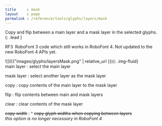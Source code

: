 ```yaml
---
title     : mask
layout    : page
permalink : /reference/tools/glyphs/layers/mask
---
```


Copy and flip between a main layer and a mask layer in the selected glyphs.
{: .lead }

<span class="badge text-bg-warning rounded-0">RF3</span> RoboFont 3 code which still works in RoboFont 4. Not updated to the new RoboFont 4 APIs yet.


<div class='row'>

<div class='col-sm-4' markdown='1'>
![]({{"images/glyphs/layersMask.png" | relative_url }}){: .img-fluid}
</div>

<div class='col-sm-8' markdown='1'>
main layer
: select the main layer

mask layer
: select another layer as the mask layer

copy
: copy contents of the main layer to the mask layer

flip
: flip contents between main and mask layers

clear
: clear contents of the mask layer

~~copy width~~
: ^
  ~~copy glyph widths when copying between layers~~  
  *this option is no longer necessary in RoboFont 4*
</div>

</div>
